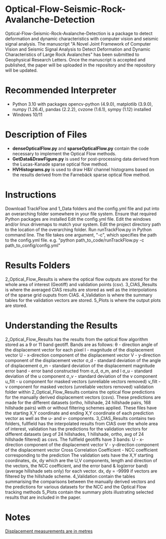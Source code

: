 # Optical-Flow-Seismic-Rock-Avalanche-Detection
Optical-Flow-Seismic-Rock-Avalanche-Detection is a package to detect deformation and dynamic characteristics with computer vision and seismic signal analysis. The manuscript "A Novel Joint Framework of Computer Vision and Seismic Signal Analysis to Detect Deformation and Dynamic Characteristics of Large Rock Avalanches" has been submitted to Geophysical Research Letters. Once the manuscript is accepted and published, the paper will be uploaded in the repository and the repository will be updated.
# Recommended Interpreter
* Python 3.10 with packages opencv-python (4.9.0), matplotlib (3.9.0), numpy (1.26.4), pandas (2.2.2), cvzone (1.6.1), sympy (1.12) installed
* Windows 10/11
# Description of Files
* **denseOpticalFlow.py** and **sparseOpticalFlow.py** contain the code necessary to implement the Optical Flow methods.
* **GetData&DrawFigure.py** is used for post-processing data derived from the Lucas-Kanade sparse optical flow method.
* **HVHistograms.py** is used to draw H&V channel histograms based on the results derived from the Farnebäck sparse optical flow method.
# Instructions
Download TrackFlow and 1_Data folders and the config.yml file and put into an overarching folder somewhere in your file system.
Ensure that required Python packages are installed
Edit the config.yml file. Edit the windows and/or linux drivemaps to match your system. Edit the project directory path to the location of the overarching folder.
Run runTrackFlow.py in Python command line. The file takes one argument, "-c", which specifies the path to the config.yml file.
e.g. "python path_to_code/runTrackFlow.py -c path_to_config/config.yml"

# Results Folders
2_Optical_Flow_Results is where the optical flow outputs are stored for the whole area of interest (Geotiff) and validation points (csv).
3_CIAS_Results is where the averaged CIAS results are stored as well as the interpolations of the sparse grid ouputs from CIAS.
4_Validation is where the summary tables for the validation vectors are stored.
5_Plots is where the output plots are stored.
# Understanding the Results
2_Optical_Flow_Results has the results from the optical flow algorithm stored as a 9 or 11 band geotiff. Bands are as follows:
θ - direction angle of the displacement vector for each pixel
l - magnitude of the displacement vector
U - x-direction component of the displacement vector
V - y-direction component of the displacement vector
σ_d - standard deviation of the angle of displacement
σ_m - standard deviation of the displacement magnitude
error band - error band constructed from σ_d, σ_m, and l
σ_u - standard deviation of the u component
σ_v - standard deviation of the v component
u_filt - u component for masked vectors (unreliable vectors removed)
v_filt - v component for masked vectors (unreliable vectors removed)
validation folder within 2_Optical_Flow_Results contains the optical flow predictions for the manually derived displacement vectors (csvs). These predictions are made for the different datasets (ortho, hillshade, 24 hillshade pairs, 168 hillshade pairs) with or without filtering schemes applied. These files have the starting X,Y coordinate and ending X,Y coordinate of each prediction vector as well as the u- and v- components.
3_CIAS_Results contains two folders, fullfield has the interpolated results from CIAS over the whole area of interest, validation has the predictions for the validation vectors for different datasets (avg of 24 hillshades, 1 hillshade, ortho, avg of 24 hillshade filtered) as csvs.
The fullfield geotiffs have 3 bands:
U - x-direction component of the displacement vector
V - y-direction component of the displacement vector
Cross Correlation Coefficient - NCC coefficient corresponding to the prediction
The validation sets have the X,Y starting coordinates, dx, dy which are the U,V components, length and direction of the vectors, the NCC coefficient, and the error band & log(error band) (average hillshade sets only) for each vector. dx, dy = -9999 if vectors are filtered by the hillshade scheme.
4_Validation contain the tables summarising the comparisons between the manually derived vectors and the predictions for various datasets for the NCC and the Optical Flow tracking methods
5_Plots contain the summary plots illustrating selected results that are included in the paper.
# Notes
[Displacement measurements are in metres
](https://doi.org/10.5281/zenodo.15615140)

